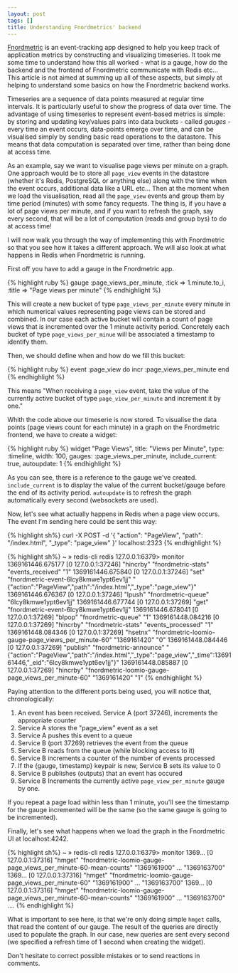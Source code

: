 ```yaml
---
layout: post
tags: []
title: Understanding Fnordmetrics' backend
---
```


[Fnordmetric](https://github.com/paulasmuth/fnordmetric) is an event-tracking app designed to help you keep track of application metrics by constructing and visualizing timeseries. It took me some time to understand how this all worked - what is a gauge, how do the backend and the frontend of Fnordmetric communicate with Redis etc... This article is not aimed at summing up all of these aspects, but simply at helping to understand some basics on how the Fnordmetric backend works.

Timeseries are a sequence of data points measured at regular time intervals. It is particularly useful to show the progress of data over time. The advantage of using timeseries to represent event-based metrics is simple: by storing and updating key/values pairs into data buckets - called *gauges* - every time an event occurs, data-points emerge over time, and can be visualised simply by sending basic read operations to the datastore. This means that data computation is separated over time, rather than being done at access time.

As an example, say we want to visualise page views per minute on a graph. One approach would be to store all `page_view` events in the datastore (whether it's Redis, PostgreSQL or anything else) along with the time when the event occurs, additional data like a URL etc… Then at the moment when we load the visualisation, read all the `page_view` events and group them by time period (minutes) with some fancy requests.
The thing is, if you have a lot of page views per minute, and if you want to refresh the graph, say every second,  that will be a lot of computation (reads and group bys) to do at access time!

I will now walk you through the way of implementing this with Fnordmetric so that you see how it takes a different approach. We will also look at what happens in Redis when Fnordmetric is running.

First off you have to add a gauge in the Fnordmetric app.

{% highlight ruby %}
gauge :page_views_per_minute, 
  :tick => 1.minute.to_i, 
  :title => "Page views per minute"
{% endhighlight %}

This will create a new bucket of type `page_views_per_minute` every minute in which numerical values representing page views can be stored and combined. In our case each active bucket will contain a count of page views that is incremented over the 1 minute activity period. Concretely each bucket of type `page_views_per_minue` will be associated a timestamp to identify them.

Then, we should define when and how do we fill this bucket:

{% highlight ruby %}
event :page_view do
  incr :page_views_per_minute
end
{% endhighlight %}

This means "When receiving a `page_view` event, take the value of the currently active bucket of type `page_view_per_minute` and increment it by one."

Whith the code above our timeserie is now stored. To visualise the data points (page views count for each minute) in a graph on the Fnordmetric frontend, we have to create a widget:

{% highlight ruby %}
widget "Page Views",
  title: "Views per Minute",
  type: :timeline,
  width: 100,
  gauges: :page_views_per_minute,
  include_current: true,
  autoupdate: 1
{% endhighlight %}

As you can see, there is a reference to the gauge we've created. `include_current` is to display the value of the current bucket/gauge before the end of its activity period. `autoupdate` is to refresh the graph automatically every second (websockets are used).

Now, let's see what actually happens in Redis when a page view occurs. The event I'm sending here could be sent this way:

{% highlight sh%}
curl -X POST 
     -d '{ "action": "PageView", "path": "/index.html", "_type": "page_view" }'
     localhost:2323
{% endhighlight %}

{% highlight sh%}
~ » redis-cli
redis 127.0.0.1:6379> monitor
1369161446.675177 [0 127.0.0.1:37246] "hincrby" "fnordmetric-stats" "events_received" "1"
1369161446.675840 [0 127.0.0.1:37246] "set" "fnordmetric-event-6lcy8kmwe1ypt6ev1jj" "{\"action\":\"PageView\",\"path\":\"/index.html\",\"_type\":\"page_view\"}"
1369161446.676367 [0 127.0.0.1:37246] "lpush" "fnordmetric-queue" "6lcy8kmwe1ypt6ev1jj"
1369161446.677744 [0 127.0.0.1:37269] "get" "fnordmetric-event-6lcy8kmwe1ypt6ev1jj"
1369161446.678041 [0 127.0.0.1:37269] "blpop" "fnordmetric-queue" "1"
1369161448.084216 [0 127.0.0.1:37269] "hincrby" "fnordmetric-stats" "events_processed" "1"
1369161448.084346 [0 127.0.0.1:37269] "hsetnx" "fnordmetric-loomio-gauge-page_views_per_minute-60" "1369161420" "0"
1369161448.084446 [0 127.0.0.1:37269] "publish" "fnordmetric-announce" "{\"action\":\"PageView\",\"path\":\"/index.html\",\"_type\":\"page_view\",\"_time\":1369161446,\"_eid\":\"6lcy8kmwe1ypt6ev1jj\"}"
1369161448.085887 [0 127.0.0.1:37269] "hincrby" "fnordmetric-loomio-gauge-page_views_per_minute-60" "1369161420" "1"
{% endhighlight %}

Paying attention to the different ports being used, you will notice that, chronologically:

1. An event has been received. Service A (port 37246), increments the appropriate counter
2. Service A stores the "page_view" event as a set
3. Service A pushes this event to a queue
4. Service B (port 37269) retrieves the event from the queue
5. Service B reads from the queue (while blocking access to it)
6. Service B increments a counter of the number of events processed
7. If the {gauge, timestamp} keypair is new, Service B sets its value to 0
8. Service B publishes (outputs) that an event has occured
9. Service B Increments the currently active `page_view_per_minute` gauge by one.

If you repeat a page load within less than 1 minute, you'll see the timestamp for the gauge incremented will be the same (so the same gauge is going to be incremented).

Finally, let's see what happens when we load the graph in the Fnordmetric UI at localhost:4242.

{% highlight sh%}
~ » redis-cli
redis 127.0.0.1:6379> monitor
1369... [0 127.0.0.1:37316] "hmget" "fnordmetric-loomio-gauge-page_views_per_minute-60-mean-counts" "1369161900" ... "1369163700"
1369... [0 127.0.0.1:37316] "hmget" "fnordmetric-loomio-gauge-page_views_per_minute-60" "1369161900" ... "1369163700"
1369... [0 127.0.0.1:37316] "hmget" "fnordmetric-loomio-gauge-page_views_per_minute-60-mean-counts" "1369161900" ... "1369163700"
....
{% endhighlight %}


What is important to see here, is that we're only doing simple `hmget` calls, that read the content of our gauge. The result of the queries are directly used to populate the graph. In our case, new queries are sent every second (we specified a refresh time of 1 second when creating the widget).

Don't hesitate to correct possible mistakes or to send reactions in comments.

